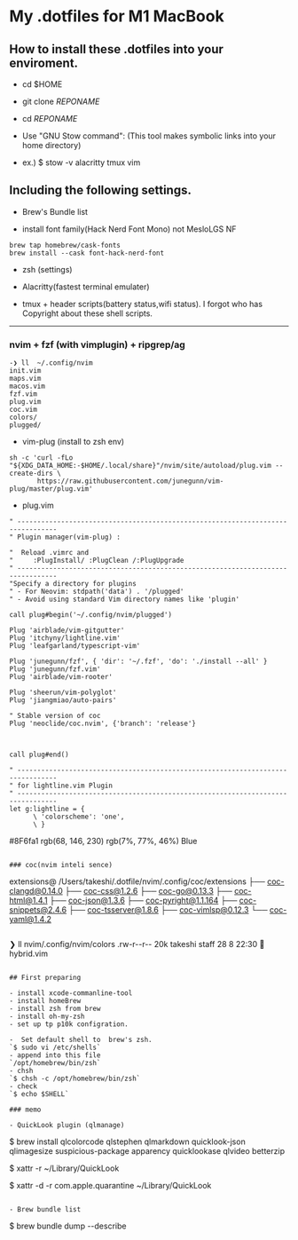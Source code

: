 # My .dotfiles for M1 MacBook

## How to install these .dotfiles into your enviroment.

- cd $HOME

- git clone *REPONAME*

- cd *REPONAME*

  

- Use "GNU Stow command": (This tool makes symbolic links into your home directory)

- ex.) $ stow -v alacritty tmux vim

  

## Including the following settings.

- Brew's Bundle list

- install font family(Hack Nerd Font Mono) not MesloLGS NF
```
brew tap homebrew/cask-fonts
brew install --cask font-hack-nerd-font
```

- zsh (settings)

- Alacritty(fastest terminal emulater)

- tmux + header scripts(battery status,wifi status). I forgot who has Copyright about these shell scripts.

---

###  nvim + fzf (with vimplugin) + ripgrep/ag  


```
-❯ ll  ~/.config/nvim 
init.vim
maps.vim
macos.vim
fzf.vim
plug.vim
coc.vim
colors/
plugged/
```

- vim-plug (install to zsh env)
```
sh -c 'curl -fLo "${XDG_DATA_HOME:-$HOME/.local/share}"/nvim/site/autoload/plug.vim --create-dirs \
       https://raw.githubusercontent.com/junegunn/vim-plug/master/plug.vim'
```

- plug.vim

```
" --------------------------------------------------------------------------------                               
" Plugin manager(vim-plug) :

"  Reload .vimrc and
"     :PlugInstall/ :PlugClean /:PlugUpgrade
" --------------------------------------------------------------------------------
"Specify a directory for plugins
" - For Neovim: stdpath('data') . '/plugged'
" - Avoid using standard Vim directory names like 'plugin'

call plug#begin('~/.config/nvim/plugged')

Plug 'airblade/vim-gitgutter'
Plug 'itchyny/lightline.vim'
Plug 'leafgarland/typescript-vim'

Plug 'junegunn/fzf', { 'dir': '~/.fzf', 'do': './install --all' }
Plug 'junegunn/fzf.vim'
Plug 'airblade/vim-rooter'

Plug 'sheerun/vim-polyglot'
Plug 'jiangmiao/auto-pairs'

" Stable version of coc
Plug 'neoclide/coc.nvim', {'branch': 'release'}



call plug#end()

" --------------------------------------------------------------------------------
" for lightline.vim Plugin
" --------------------------------------------------------------------------------
let g:lightline = {
      \ 'colorscheme': 'one',
      \ }

```
#8F6fa1
rgb(68, 146, 230)
rgb(7%, 77%, 46%)
Blue

```

### coc(nvim inteli sence) 
```
extensions@ /Users/takeshi/.dotfile/nvim/.config/coc/extensions
├── coc-clangd@0.14.0
├── coc-css@1.2.6
├── coc-go@0.13.3
├── coc-html@1.4.1
├── coc-json@1.3.6
├── coc-pyright@1.1.164
├── coc-snippets@2.4.6
├── coc-tsserver@1.8.6
├── coc-vimlsp@0.12.3
└── coc-yaml@1.4.2
```
```
❯ ll nvim/.config/nvim/colors
.rw-r--r-- 20k takeshi staff 28 8 22:30  hybrid.vim
```

## First preparing

- install xcode-commanline-tool
- install homeBrew
- install zsh from brew
- install oh-my-zsh
- set up tp p10k configration.

-  Set default shell to  brew's zsh.  
`$ sudo vi /etc/shells`
- append into this file 
`/opt/homebrew/bin/zsh`
- chsh      
`$ chsh -c /opt/homebrew/bin/zsh`
- check
`$ echo $SHELL`

### memo

- QuickLook plugin (qlmanage)
```
$ brew install qlcolorcode qlstephen qlmarkdown quicklook-json qlimagesize suspicious-package apparency quicklookase qlvideo betterzip

$ xattr -r ~/Library/QuickLook

$ xattr -d -r com.apple.quarantine ~/Library/QuickLook
```

- Brew bundle list
```
$ brew bundle dump --describe
```
